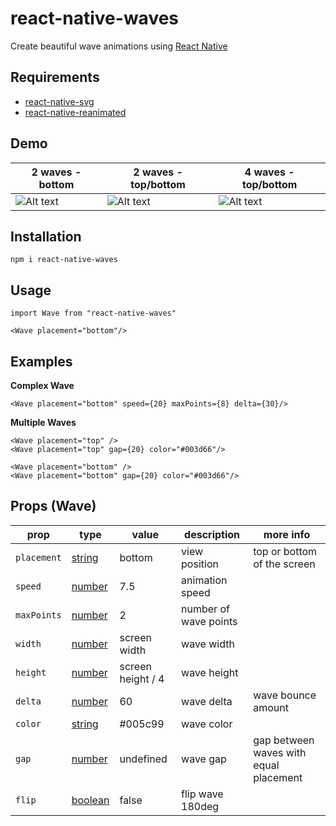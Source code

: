 # react-native-waves 
Create beautiful wave animations using [React Native](https://reactnative.dev/)

## Requirements
* [react-native-svg](https://github.com/react-native-svg/react-native-svg#installation)
* [react-native-reanimated](https://docs.swmansion.com/react-native-reanimated/)

## Demo 

| 2 waves - bottom      | 2 waves - top/bottom   | 4 waves - top/bottom            |
|-----------|--------|-------------------|
| <img src="https://i.ibb.co/6sPTMNB/RPReplay-Final1655395380-1.gif" alt="Alt text" style="float: left" title="Optional title"> | <img src="https://i.ibb.co/ZgF9cbp/RPReplay-Final1655397179-3.gif" alt="Alt text" style="float: left" title="Optional title"> | <img src="https://i.ibb.co/SR6kd3B/RPReplay-Final1655390147.gif" alt="Alt text" style="float: left" title="Optional title"> |



## Installation
```
npm i react-native-waves
```

## Usage
```
import Wave from "react-native-waves"

<Wave placement="bottom"/>
```


## Examples

**Complex Wave**
```
<Wave placement="bottom" speed={20} maxPoints={8} delta={30}/>
```

**Multiple Waves**
```
<Wave placement="top" />
<Wave placement="top" gap={20} color="#003d66"/>

<Wave placement="bottom" />
<Wave placement="bottom" gap={20} color="#003d66"/>
```



## Props (Wave)

| prop      | type   | value             | description           | more info                                               |
|-----------|--------|-------------------|-----------------------|-------------------------------------------------------|
| `placement` | [string](https://github.com/NxRoot/react-native-waves#placement) | bottom         | view position         |          top or bottom of the screen       |
| `speed`     | [number](https://github.com/NxRoot/react-native-waves#speed) | 7.5                | animation speed       |                                            |
| `maxPoints` | [number](https://github.com/NxRoot/react-native-waves#maxPoints) | 2              | number of wave points |                                            |
| `width`     | [number](https://github.com/NxRoot/react-native-waves#width) | screen width       | wave width            |                                            |
| `height`    | [number](https://github.com/NxRoot/react-native-waves#height) | screen height / 4 | wave height           |                                            |
| `delta`     | [number](https://github.com/NxRoot/react-native-waves#delta) | 60                 | wave delta            |           wave bounce amount               |
| `color`     | [string](https://github.com/NxRoot/react-native-waves#color) | #005c99            | wave color            |                                            |
| `gap`       | [number](https://github.com/NxRoot/react-native-waves#gap) | undefined            | wave gap              | gap between waves with equal placement |
| `flip`       | [boolean](https://github.com/NxRoot/react-native-waves#flip) | false            | flip wave 180deg              |  |
